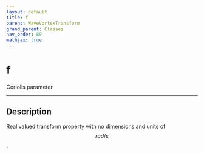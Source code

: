 ```yaml
---
layout: default
title: f
parent: WaveVortexTransform
grand_parent: Classes
nav_order: 89
mathjax: true
---
```


#  f

Coriolis parameter


---

## Description
Real valued transform property with no dimensions and units of $$rad/s$$.

